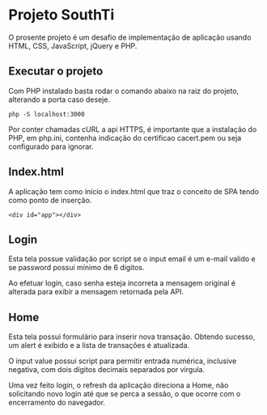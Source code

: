 # Projeto SouthTi
O prosente projeto é um desafio de implementação de aplicação usando HTML, CSS, JavaScript, jQuery e PHP.

## Executar o projeto
Com PHP instalado basta rodar o comando abaixo na raiz do projeto, alterando a porta caso deseje.

    php -S localhost:3000

Por conter chamadas cURL a api HTTPS, é importante que a instalação do PHP, em php.ini, contenha indicação do certificao cacert.pem ou seja configurado para ignorar.

## Index.html
A aplicação tem como início o index.html que traz o conceito de SPA tendo como ponto de inserção.

    <div id="app"></div>

## Login
Esta tela possue validação por script se o input email é um e-mail valido e se password possui mínimo de 6 digitos.

Ao efetuar login, caso senha esteja incorreta a mensagem original é alterada para exibir a mensagem retornada pela API.

## Home
Esta tela possui formulário para inserir nova transação. Obtendo sucesso, um alert é exibido e a lista de transações é atualizada.

O input value possui script para permitir entrada numérica, inclusive negativa, com dois dígitos decimais separados por virgula.

Uma vez feito login, o refresh da aplicação direciona a Home, não solicitando novo login até que se perca a sessão, o que ocorre com o encerramento do navegador.
